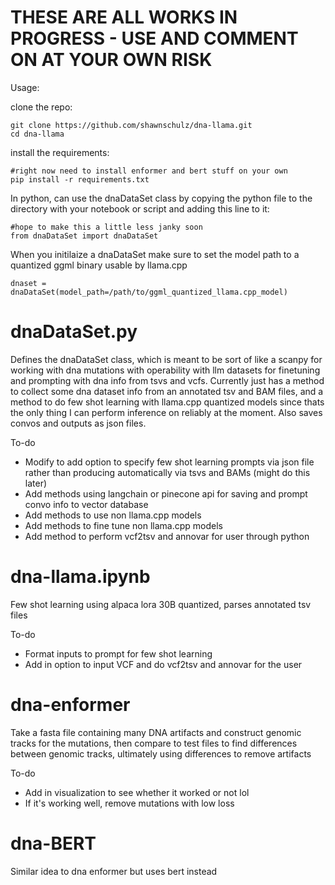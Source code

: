 # THESE ARE ALL WORKS IN PROGRESS - USE AND COMMENT ON AT YOUR OWN RISK

Usage:

clone the repo:

```
git clone https://github.com/shawnschulz/dna-llama.git
cd dna-llama
```

install the requirements:

```
#right now need to install enformer and bert stuff on your own
pip install -r requirements.txt
```

In python, can use the dnaDataSet class by copying the python file to the directory with your notebook or script and adding this line to it:

```
#hope to make this a little less janky soon
from dnaDataSet import dnaDataSet
```

When you initilaize a dnaDataSet make sure to set the model path to a quantized ggml binary usable by llama.cpp

```
dnaset = dnaDataSet(model_path=/path/to/ggml_quantized_llama.cpp_model)
```

# dnaDataSet.py
Defines the dnaDataSet class, which is meant to be sort of like a scanpy for working with dna mutations with operability with llm datasets for finetuning and prompting with dna info from tsvs and vcfs. Currently just has a method to collect some dna dataset info from an annotated tsv and BAM files, and a method to do few shot learning with llama.cpp quantized models since thats the only thing I can perform inference on reliably at the moment. Also saves convos and outputs as json files.

To-do
- Modify to add option to specify few shot learning prompts via json file rather than producing automatically via tsvs and BAMs (might do this later)
- Add methods using langchain or pinecone api for saving and prompt convo info to vector database
- Add methods to use non llama.cpp models
- Add methods to fine tune non llama.cpp models
- Add method to perform vcf2tsv and annovar for user through python 

# dna-llama.ipynb
Few shot learning using alpaca lora 30B quantized, parses annotated tsv files

To-do
- Format inputs to prompt for few shot learning
- Add in option to input VCF and do vcf2tsv and annovar for the user

# dna-enformer
Take a fasta file containing many DNA artifacts and construct genomic tracks for the mutations, then compare to test files to find differences between
genomic tracks, ultimately using differences to remove artifacts

To-do
- Add in visualization to see whether it worked or not lol
- If it's working well, remove mutations with low loss

# dna-BERT
Similar idea to dna enformer but uses bert instead
